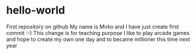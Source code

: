 # hello-world
First repository on github
My name is Mirko and I have just create first commit :-)
This change is for teaching purpose 
I like to play arcade games and hope to create my own one day
and to became millioner this time next year
